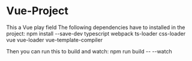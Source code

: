 # Vue-Project
This a Vue play field
The following dependencies have to installed in the project:
npm install --save-dev typescript webpack ts-loader css-loader vue vue-loader vue-template-compiler

Then you can run this to build and watch:
npm run build -- --watch
